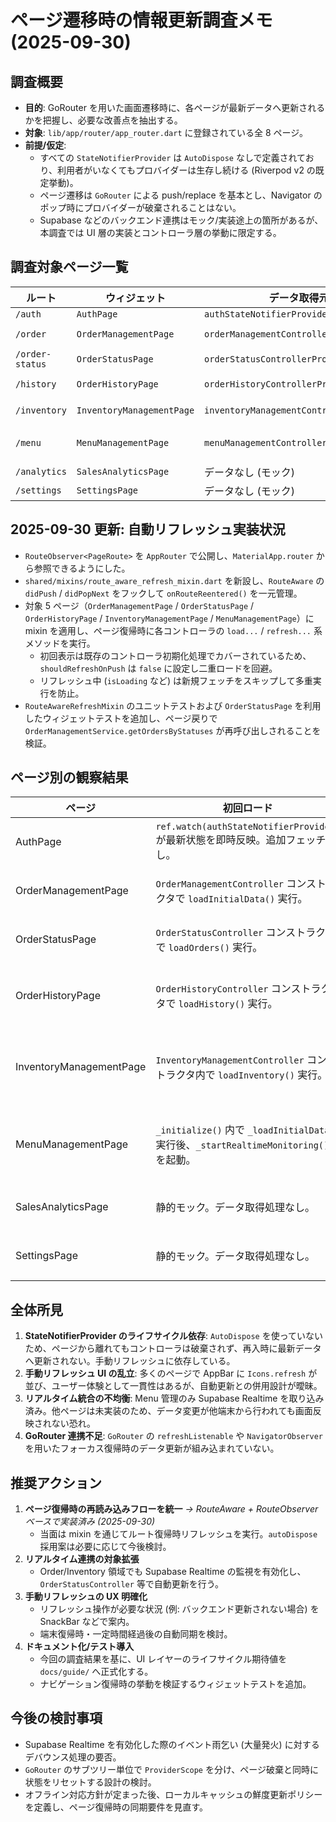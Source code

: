 # ページ遷移時の情報更新調査メモ (2025-09-30)

## 調査概要

- **目的**: GoRouter を用いた画面遷移時に、各ページが最新データへ更新されるかを把握し、必要な改善点を抽出する。
- **対象**: `lib/app/router/app_router.dart` に登録されている全 8 ページ。
- **前提/仮定**:
  - すべての `StateNotifierProvider` は `AutoDispose` なしで定義されており、利用者がいなくてもプロバイダーは生存し続ける (Riverpod v2 の既定挙動)。
  - ページ遷移は `GoRouter` による push/replace を基本とし、Navigator のポップ時にプロバイダーが破棄されることはない。
  - Supabase などのバックエンド連携はモック/実装途上の箇所があるが、本調査では UI 層の実装とコントローラ層の挙動に限定する。

## 調査対象ページ一覧

| ルート | ウィジェット | データ取得元 | 主な更新 API |
| --- | --- | --- | --- |
| `/auth` | `AuthPage` | `authStateNotifierProvider` | `signInWithGoogle()` |
| `/order` | `OrderManagementPage` | `orderManagementControllerProvider` | `loadInitialData()`, `refresh()` |
| `/order-status` | `OrderStatusPage` | `orderStatusControllerProvider` | `loadOrders()` |
| `/history` | `OrderHistoryPage` | `orderHistoryControllerProvider` | `loadHistory()`, `refreshHistory()` |
| `/inventory` | `InventoryManagementPage` | `inventoryManagementControllerProvider` | `loadInventory()`, `refresh()` |
| `/menu` | `MenuManagementPage` | `menuManagementControllerProvider` | `_loadInitialData()`, `refreshAll()`, `refreshAvailability()` |
| `/analytics` | `SalesAnalyticsPage` | データなし (モック) | なし |
| `/settings` | `SettingsPage` | データなし (モック) | なし |

## 2025-09-30 更新: 自動リフレッシュ実装状況

- `RouteObserver<PageRoute>` を `AppRouter` で公開し、`MaterialApp.router` から参照できるようにした。
- `shared/mixins/route_aware_refresh_mixin.dart` を新設し、`RouteAware` の `didPush` / `didPopNext` をフックして `onRouteReentered()` を一元管理。
- 対象 5 ページ（`OrderManagementPage` / `OrderStatusPage` / `OrderHistoryPage` / `InventoryManagementPage` / `MenuManagementPage`）に mixin を適用し、ページ復帰時に各コントローラの `load...` / `refresh...` 系メソッドを実行。
   - 初回表示は既存のコントローラ初期化処理でカバーされているため、`shouldRefreshOnPush` は `false` に設定し二重ロードを回避。
   - リフレッシュ中 (`isLoading` など) は新規フェッチをスキップして多重実行を防止。
- `RouteAwareRefreshMixin` のユニットテストおよび `OrderStatusPage` を利用したウィジェットテストを追加し、ページ戻りで `OrderManagementService.getOrdersByStatuses` が再呼び出しされることを検証。

## ページ別の観察結果

| ページ | 初回ロード | 遷移再入時の自動更新 | 手動リフレッシュ UI | 備考 |
| --- | --- | --- | --- | --- |
| AuthPage | `ref.watch(authStateNotifierProvider)` が最新状態を即時反映。追加フェッチなし。 | 認証状態が変われば Provider 経由で即時反映。ページ遷移自体は追加処理なし。 | なし | 認証操作は `GoogleSignInButton` から `signInWithGoogle()` を呼び出し。 |
| OrderManagementPage | `OrderManagementController` コンストラクタで `loadInitialData()` 実行。 | Provider が生存している限り再呼び出しなし。戻ってきても前回の状態を保持。 | AppBar の `Icons.refresh` ボタン。 | ユーザー切替 (`currentUserIdProvider` 変化) 時のみ自動再ロード。 |
| OrderStatusPage | `OrderStatusController` コンストラクタで `loadOrders()` 実行。 | ページ再入時に追加ロードなし。 | AppBar の `Icons.refresh` ボタン → `loadOrders()`。 | ステータス更新 (`markOrderCompleted` / `cancelOrder`) 成功時に非同期で再ロード。 |
| OrderHistoryPage | `OrderHistoryController` コンストラクタで `loadHistory()` 実行。 | ページ再入時に追加ロードなし。 | AppBar の `Icons.refresh` ボタン → `refreshHistory()`。フィルター変更時は再ロード。 | ページング・フィルター操作で `loadHistory()` を再発火。 |
| InventoryManagementPage | `InventoryManagementController` コンストラクタ内で `loadInventory()` 実行。 | ページ再入時の追加ロードなし。 | AppBar の `Icons.refresh` ボタン。ダイアログ操作後も必要に応じて `loadInventory()` 呼び出し。 | リアルタイム監視は未統合。カテゴリ追加ダイアログから成功時に `loadInventory()`。 |
| MenuManagementPage | `_initialize()` 内で `_loadInitialData()` 実行後、`_startRealtimeMonitoring()` を起動。 | プロバイダーが生存していればリアルタイムイベント (`menuRealtimeEventCounterProvider`) で `refreshAll()` が自動発火。単純なページ戻りだけでは追加ロード不要。 | AppBar の `Icons.refresh` (`refreshAll()`)、在庫再取得ボタン (`refreshAvailability()`)。 | 唯一リアルタイム連携が有効。ライフサイクル終了時に `_menuService.stopRealtimeMonitoring()` を呼び出し。 |
| SalesAnalyticsPage | 静的モック。データ取得処理なし。 | なし | AppBar の `Icons.refresh` は SnackBar によるモック通知のみ。 | 今後の実装待ち。 |
| SettingsPage | 静的モック。データ取得処理なし。 | なし | AppBar の `Icons.refresh` は SnackBar によるモック通知のみ。 | 今後の実装待ち。 |

## 全体所見

1. **StateNotifierProvider のライフサイクル依存**: `AutoDispose` を使っていないため、ページから離れてもコントローラは破棄されず、再入時に最新データへ更新されない。手動リフレッシュに依存している。
2. **手動リフレッシュ UI の乱立**: 多くのページで AppBar に `Icons.refresh` が並び、ユーザー体験として一貫性はあるが、自動更新との併用設計が曖昧。
3. **リアルタイム統合の不均衡**: Menu 管理のみ Supabase Realtime を取り込み済み。他ページは未実装のため、データ変更が他端末から行われても画面反映されない恐れ。
4. **GoRouter 連携不足**: `GoRouter` の `refreshListenable` や `NavigatorObserver` を用いたフォーカス復帰時のデータ更新が組み込まれていない。

## 推奨アクション

1. **ページ復帰時の再読み込みフローを統一** _→ RouteAware + RouteObserver ベースで実装済み (2025-09-30)_
   - 当面は mixin を通じてルート復帰時リフレッシュを実行。`autoDispose` 採用案は必要に応じて今後検討。
2. **リアルタイム連携の対象拡張**
   - Order/Inventory 領域でも Supabase Realtime の監視を有効化し、`OrderStatusController` 等で自動更新を行う。
3. **手動リフレッシュの UX 明確化**
   - リフレッシュ操作が必要な状況 (例: バックエンド更新されない場合) を SnackBar などで案内。
   - 端末復帰時・一定時間経過後の自動同期を検討。
4. **ドキュメント化/テスト導入**
   - 今回の調査結果を基に、UI レイヤーのライフサイクル期待値を `docs/guide/` へ正式化する。
   - ナビゲーション復帰時の挙動を検証するウィジェットテストを追加。

## 今後の検討事項

- Supabase Realtime を有効化した際のイベント雨乞い (大量発火) に対するデバウンス処理の要否。
- `GoRouter` のサブツリー単位で `ProviderScope` を分け、ページ破棄と同時に状態をリセットする設計の検討。
- オフライン対応方針が定まった後、ローカルキャッシュの鮮度更新ポリシーを定義し、ページ復帰時の同期要件を見直す。